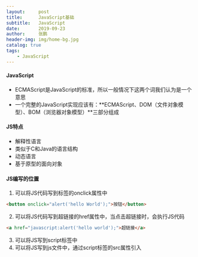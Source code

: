```yaml
---
layout:     post 
title:      JavaScript基础
subtitle:   JavaScript
date:       2019-09-23
author:     张鹏
header-img: img/home-bg.jpg
catalog: true   
tags:                         
    - JavaScript
---
```


#### JavaScript

- ECMAScript是JavaScript的标准，所以一般情况下这两个词我们认为是一个意思
- 一个完整的JavaScript实现应该有：**ECMAScript、DOM（文件对象模型）、BOM（浏览器对象模型）**三部分组成

#### JS特点

- 解释性语言
- 类似于C和Java的语言结构
- 动态语言
- 基于原型的面向对象

#### JS编写的位置

1. 可以将JS代码写到标签的onclick属性中

```html
<button onclick="alert('hello World');">按钮</button>
```

2. 可以将JS代码写到超链接的href属性中，当点击超链接时，会执行JS代码

```html
<a href="javascript:alert('hello world');">超链接</a>
```

3. 可以将JS写到script标签中
4. 可以将JS写到js文件中，通过script标签的src属性引入

